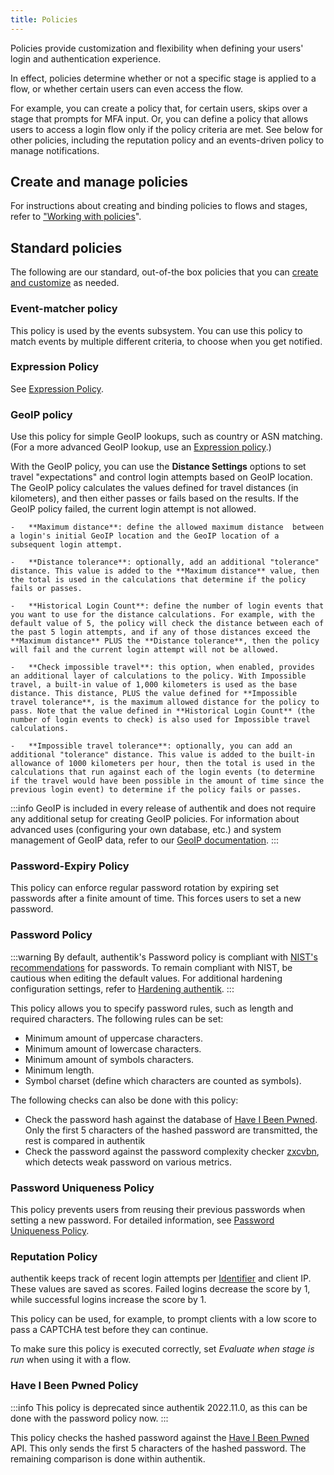 ```yaml
---
title: Policies
---
```


Policies provide customization and flexibility when defining your users' login and authentication experience.

In effect, policies determine whether or not a specific stage is applied to a flow, or whether certain users can even access the flow.

For example, you can create a policy that, for certain users, skips over a stage that prompts for MFA input. Or, you can define a policy that allows users to access a login flow only if the policy criteria are met. See below for other policies, including the reputation policy and an events-driven policy to manage notifications.

## Create and manage policies

For instructions about creating and binding policies to flows and stages, refer to ["Working with policies](./working_with_policies.md)".

## Standard policies

The following are our standard, out-of-the box policies that you can [create and customize](./working_with_policies.md) as needed.

### Event-matcher policy

This policy is used by the events subsystem. You can use this policy to match events by multiple different criteria, to choose when you get notified.

### Expression Policy

See [Expression Policy](./expression.mdx).

### GeoIP policy

Use this policy for simple GeoIP lookups, such as country or ASN matching. (For a more advanced GeoIP lookup, use an [Expression policy](./expression.mdx).)

With the GeoIP policy, you can use the **Distance Settings** options to set travel "expectations" and control login attempts based on GeoIP location. The GeoIP policy calculates the values defined for travel distances (in kilometers), and then either passes or fails based on the results. If the GeoIP policy failed, the current login attempt is not allowed.

    -   **Maximum distance**: define the allowed maximum distance  between a login's initial GeoIP location and the GeoIP location of a subsequent login attempt.

    -   **Distance tolerance**: optionally, add an additional "tolerance" distance. This value is added to the **Maximum distance** value, then the total is used in the calculations that determine if the policy fails or passes.

    -   **Historical Login Count**: define the number of login events that you want to use for the distance calculations. For example, with the default value of 5, the policy will check the distance between each of the past 5 login attempts, and if any of those distances exceed the **Maximum distance** PLUS the **Distance tolerance**, then the policy will fail and the current login attempt will not be allowed.

    -   **Check impossible travel**: this option, when enabled, provides an additional layer of calculations to the policy. With Impossible travel, a built-in value of 1,000 kilometers is used as the base distance. This distance, PLUS the value defined for **Impossible travel tolerance**, is the maximum allowed distance for the policy to pass. Note that the value defined in **Historical Login Count** (the number of login events to check) is also used for Impossible travel calculations.

    -   **Impossible travel tolerance**: optionally, you can add an additional "tolerance" distance. This value is added to the built-in allowance of 1000 kilometers per hour, then the total is used in the calculations that run against each of the login events (to determine if the travel would have been possible in the amount of time since the previous login event) to determine if the policy fails or passes.

:::info
GeoIP is included in every release of authentik and does not require any additional setup for creating GeoIP policies. For information about advanced uses (configuring your own database, etc.) and system management of GeoIP data, refer to our [GeoIP documentation](../../sys-mgmt/ops/geoip.mdx).
:::

### Password-Expiry Policy

This policy can enforce regular password rotation by expiring set passwords after a finite amount of time. This forces users to set a new password.

### Password Policy

:::warning
By default, authentik's Password policy is compliant with [NIST's recommendations](https://pages.nist.gov/800-63-4/sp800-63b.html#password) for passwords. To remain compliant with NIST, be cautious when editing the default values. For additional hardening configuration settings, refer to [Hardening authentik](../../security/security-hardening.md#password-policy).
:::

This policy allows you to specify password rules, such as length and required characters.
The following rules can be set:

- Minimum amount of uppercase characters.
- Minimum amount of lowercase characters.
- Minimum amount of symbols characters.
- Minimum length.
- Symbol charset (define which characters are counted as symbols).

The following checks can also be done with this policy:

- Check the password hash against the database of [Have I Been Pwned](https://haveibeenpwned.com/). Only the first 5 characters of the hashed password are transmitted, the rest is compared in authentik
- Check the password against the password complexity checker [zxcvbn](https://github.com/dropbox/zxcvbn), which detects weak password on various metrics.

### Password Uniqueness Policy

This policy prevents users from reusing their previous passwords when setting a new password. For detailed information, see [Password Uniqueness Policy](./unique_password.md).

### Reputation Policy

authentik keeps track of recent login attempts per [Identifier](../../add-secure-apps/flows-stages/stages/identification/#user-fields) and client IP. These values are saved as scores. Failed logins decrease the score by 1, while successful logins increase the score by 1.

This policy can be used, for example, to prompt clients with a low score to pass a CAPTCHA test before they can continue.

To make sure this policy is executed correctly, set _Evaluate when stage is run_ when using it with a flow.

### Have I Been Pwned Policy

:::info
This policy is deprecated since authentik 2022.11.0, as this can be done with the password policy now.
:::

This policy checks the hashed password against the [Have I Been Pwned](https://haveibeenpwned.com/) API. This only sends the first 5 characters of the hashed password. The remaining comparison is done within authentik.
